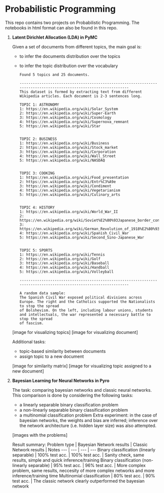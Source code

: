 # Probabilistic Programming

This repo contains two projects on Probabilistic Programming. The notebooks in html format can also be found in this repo.

1. **Latent Dirichlet Allocation (LDA) in PyMC**

    Given a set of documents from different topics, the main goal is:
      - to infer the documents distribution over the topics
      - to infer the topic distribution over the vocabulary

            Found 5 topics and 25 documents.

            -----------------------------------------------------------------------------------------------------------------
            This dataset is formed by extracting text from different Wikipedia articles. Each document is 2-3 sentences long.

            TOPIC 1: ASTRONOMY
            1: https://en.wikipedia.org/wiki/Solar_System
            2: https://en.wikipedia.org/wiki/Super-Earth
            3: https://en.wikipedia.org/wiki/Cosmology
            4: https://en.wikipedia.org/wiki/Supernova_remnant
            5: https://en.wikipedia.org/wiki/Star


            TOPIC 2: BUSINESS
            1: https://en.wikipedia.org/wiki/Business
            2: https://en.wikipedia.org/wiki/Stock_market
            3: https://en.wikipedia.org/wiki/Corporation
            4: https://en.wikipedia.org/wiki/Wall_Street
            5: https://en.wikipedia.org/wiki/NASDAQ


            TOPIC 3: COOKING
            1: https://en.wikipedia.org/wiki/Food_presentation
            2: https://en.wikipedia.org/wiki/Entr%C3%A9e
            3: https://en.wikipedia.org/wiki/Condiment
            4: https://en.wikipedia.org/wiki/Vegetarianism
            5: https://en.wikipedia.org/wiki/Culinary_arts


            TOPIC 4: HISTORY
            1: https://en.wikipedia.org/wiki/World_War_II
            2: https://en.wikipedia.org/wiki/Soviet%E2%80%93Japanese_border_conflicts
            3: https://en.wikipedia.org/wiki/German_Revolution_of_1918%E2%80%931919
            4: https://en.wikipedia.org/wiki/Spanish_Civil_War
            5: https://en.wikipedia.org/wiki/Second_Sino-Japanese_War


            TOPIC 5: SPORTS
            1: https://en.wikipedia.org/wiki/Tennis
            2: https://en.wikipedia.org/wiki/Golf
            3: https://en.wikipedia.org/wiki/Baseball
            4: https://en.wikipedia.org/wiki/Handball
            5: https://en.wikipedia.org/wiki/Volleyball

            -----------------------------------------------------------------------------------------------------------------

            A random data sample:
            The Spanish Civil War exposed political divisions across Europe. The right and the Catholics supported the Nationalists to stop the spread
            of Bolshevism. On the left, including labour unions, students and intellectuals, the war represented a necessary battle to stop the spread
            of fascism.


    [image for visualizing topics]
    [image for visualizing document]
  
    Additional tasks:
      - topic-based similarity between documents
      - assign topic to a new document

    [image for similarity matrix]
    [image for visualizing topic assigned to a new document]


2. **Bayesian Learning for Neural Networks in Pyro**

    The task: comparing bayesian networks and classic neural networks.
    This comparison is done by considering the following tasks:
      - a linearly separable binary classification problem
      - a non-linearly separable binary classification problem
      - a multinomial classification problem
    Extra experiment: in the case of bayesian networks, the weights and bias are inferred; inference over the network architecture (i.e. hidden layer size) was also attempted.
    
    [images with the problems]
    
    Result summary:
      Problem type | Bayesian Network results | Classic Network results | Notes
      --- | --- | --- | ---
      Binary classification (linearly separable) | 100% test acc. | 100% test acc. | Sanity check, same results, simple and quick inference/training
      Binary classification (non-linearly separable) | 95% test acc. | 96% test acc. | More complex problem, same results, neccesity of more complex networks and more inference/training time
      Multinomial classification | 80% test acc. | 90% test acc. | The classic network clearly outperformed the bayesian network
